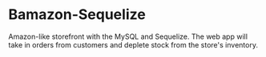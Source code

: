 # Bamazon-Sequelize
Amazon-like storefront with the MySQL and Sequelize. The web app will take in orders from customers and deplete stock from the store's inventory.
